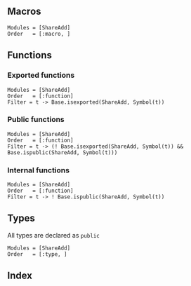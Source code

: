 ## Macros

```@autodocs
Modules = [ShareAdd]
Order   = [:macro, ]
```

## Functions

### Exported functions

```@autodocs
Modules = [ShareAdd]
Order   = [:function]
Filter = t -> Base.isexported(ShareAdd, Symbol(t))
```

### Public functions

```@autodocs
Modules = [ShareAdd]
Order   = [:function]
Filter = t -> (! Base.isexported(ShareAdd, Symbol(t)) && Base.ispublic(ShareAdd, Symbol(t)))
```

### Internal functions

```@autodocs
Modules = [ShareAdd]
Order   = [:function]
Filter = t -> ! Base.ispublic(ShareAdd, Symbol(t))
```

## Types

All types are declared as `public`

```@autodocs
Modules = [ShareAdd]
Order   = [:type, ]
```

## Index

```@index
```